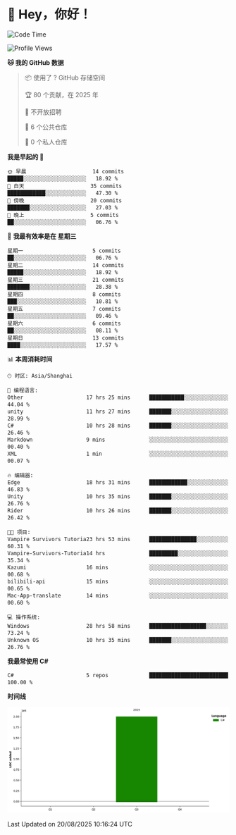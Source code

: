# 👋 Hey，你好！

<!--START_SECTION:waka-->
![Code Time](http://img.shields.io/badge/Code%20Time-1%2C589%20hrs%2012%20mins-blue)

![Profile Views](http://img.shields.io/badge/%E4%B8%AA%E4%BA%BA%E8%B5%84%E6%96%99%E8%A7%82%E7%9C%8B%E6%AC%A1%E6%95%B0-0-blue)

**🐱 我的 GitHub 数据** 

> 📦  使用了 ? GitHub 存储空间 
 > 
> 🏆 80 个贡献，在 2025 年
 > 
> 🚫 不开放招聘
 > 
> 📜 6 个公共仓库 
 > 
> 🔑 0 个私人仓库 
 > 
**我是早起的 🐤** 

```text
🌞 早晨                     14 commits          █████░░░░░░░░░░░░░░░░░░░░   18.92 % 
🌆 白天                     35 commits          ████████████░░░░░░░░░░░░░   47.30 % 
🌃 傍晚                     20 commits          ███████░░░░░░░░░░░░░░░░░░   27.03 % 
🌙 晚上                     5 commits           ██░░░░░░░░░░░░░░░░░░░░░░░   06.76 % 
```
📅 **我最有效率是在 星期三** 

```text
星期一                      5 commits           ██░░░░░░░░░░░░░░░░░░░░░░░   06.76 % 
星期二                      14 commits          █████░░░░░░░░░░░░░░░░░░░░   18.92 % 
星期三                      21 commits          ███████░░░░░░░░░░░░░░░░░░   28.38 % 
星期四                      8 commits           ███░░░░░░░░░░░░░░░░░░░░░░   10.81 % 
星期五                      7 commits           ██░░░░░░░░░░░░░░░░░░░░░░░   09.46 % 
星期六                      6 commits           ██░░░░░░░░░░░░░░░░░░░░░░░   08.11 % 
星期日                      13 commits          ████░░░░░░░░░░░░░░░░░░░░░   17.57 % 
```


📊 **本周消耗时间** 

```text
🕑︎ 时区: Asia/Shanghai

💬 编程语言: 
Other                    17 hrs 25 mins      ███████████░░░░░░░░░░░░░░   44.04 % 
unity                    11 hrs 27 mins      ███████░░░░░░░░░░░░░░░░░░   28.99 % 
C#                       10 hrs 28 mins      ███████░░░░░░░░░░░░░░░░░░   26.46 % 
Markdown                 9 mins              ░░░░░░░░░░░░░░░░░░░░░░░░░   00.40 % 
XML                      1 min               ░░░░░░░░░░░░░░░░░░░░░░░░░   00.07 % 

🔥 编辑器: 
Edge                     18 hrs 31 mins      ████████████░░░░░░░░░░░░░   46.83 % 
Unity                    10 hrs 35 mins      ███████░░░░░░░░░░░░░░░░░░   26.76 % 
Rider                    10 hrs 26 mins      ███████░░░░░░░░░░░░░░░░░░   26.42 % 

🐱‍💻 项目: 
Vampire Survivors Tutoria23 hrs 53 mins      ███████████████░░░░░░░░░░   60.31 % 
Vampire-Survivors-Tutoria14 hrs              █████████░░░░░░░░░░░░░░░░   35.34 % 
Kazumi                   16 mins             ░░░░░░░░░░░░░░░░░░░░░░░░░   00.68 % 
bilibili-api             15 mins             ░░░░░░░░░░░░░░░░░░░░░░░░░   00.65 % 
Mac-App-translate        14 mins             ░░░░░░░░░░░░░░░░░░░░░░░░░   00.60 % 

💻 操作系统: 
Windows                  28 hrs 58 mins      ██████████████████░░░░░░░   73.24 % 
Unknown OS               10 hrs 35 mins      ███████░░░░░░░░░░░░░░░░░░   26.76 % 
```

**我最常使用 C#** 

```text
C#                       5 repos             █████████████████████████   100.00 % 
```



**时间线**

![Lines of Code chart](https://raw.githubusercontent.com/letquit/letquit/main/assets/bar_graph.png)


 Last Updated on 20/08/2025 10:16:24 UTC
<!--END_SECTION:waka-->
